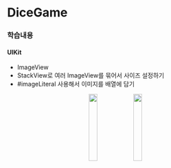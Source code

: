 # DiceGame
### 학습내용
#### UIKit
* ImageView
* StackView로 여러 ImageView를 묶어서 사이즈 설정하기
* #imageLiteral 사용해서 이미지를 배열에 담기

<p align="center">
  <img src ="https://user-images.githubusercontent.com/98685424/181177402-e90c659f-b2a8-4cb2-80b9-2561931678ff.png"
  width="20%" height="20%">
  <img src = "https://user-images.githubusercontent.com/98685424/181177436-42cbf0b8-d387-4c14-97e4-d9bb9074d7e6.png"
  width="20%" height="20%">
</p>
